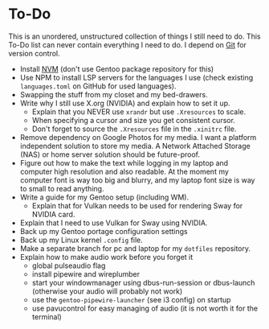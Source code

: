 # To-Do

This is an unordered, unstructured collection of things I still need to do.
This To-Do list can never contain everything I need to do. 
I depend on [Git](https://git-scm.com/) for version control.

- Install [NVM](https://github.com/nvm-sh/nvm) (don't use Gentoo package repository for this)
- Use NPM to install LSP servers for the languages I use (check existing `languages.toml` on GitHub for used languages).
- Swapping the stuff from my closet and my bed-drawers.
- Write why I still use X.org (NVIDIA) and explain how to set it up.
  - Explain that you NEVER use `xrandr` but use `.Xresources` to scale.
  - When specifying a cursor and size you get consistent cursor.
  - Don't forget to source the `.Xresources` file in the `.xinitrc` file.
- Remove dependency on Google Photos for my media.
  I want a platform independent solution to store my media.
  A Network Attached Storage (NAS) or home server solution should be future-proof.
- Figure out how to make the text while logging in my laptop and computer high resolution and also readable.
  At the moment my computer font is way too big and blurry, and my laptop font size is way to small to read anything.
- Write a guide for my Gentoo setup (including WM).
  - Explain that for Vulkan needs to be used for rendering Sway for NVIDIA card.
- Explain that I need to use Vulkan for Sway using NVIDIA.
- Back up my Gentoo portage configuration settings
- Back up my Linux kernel `.config` file.
- Make a separate branch for pc and laptop for my `dotfiles` repository.
- Explain how to make audio work before you forget it
  - global pulseaudio flag
  - install pipewire and wireplumber
  - start your windowmanager using dbus-run-session or dbus-launch (otherwise your audio will probably not work)
  - use the `gentoo-pipewire-launcher` (see i3 config) on startup
  - use pavucontrol for easy managing of audio (it is not worth it for the terminal)
 
